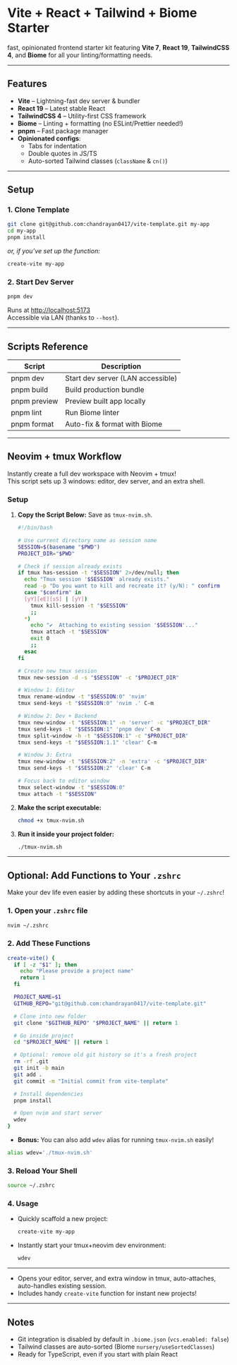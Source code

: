 # Vite + React + Tailwind + Biome Starter

fast, opinionated frontend starter kit featuring **Vite 7**, **React 19**, **TailwindCSS 4**, and **Biome** for all your linting/formatting needs.

---

## Features

- **Vite** – Lightning-fast dev server & bundler
- **React 19** – Latest stable React
- **TailwindCSS 4** – Utility-first CSS framework
- **Biome** – Linting + formatting (no ESLint/Prettier needed!)
- **pnpm** – Fast package manager
- **Opinionated configs**:
  - Tabs for indentation
  - Double quotes in JS/TS
  - Auto-sorted Tailwind classes (`className` & `cn()`)

---

## Setup

### 1. Clone Template

```bash
git clone git@github.com:chandrayan0417/vite-template.git my-app
cd my-app
pnpm install
```

_or, if you’ve set up the function:_

```bash
create-vite my-app
```

### 2. Start Dev Server

```bash
pnpm dev
```
Runs at [http://localhost:5173](http://localhost:5173)  
Accessible via LAN (thanks to `--host`).

---

## Scripts Reference

| Script        | Description                          |
|---------------|--------------------------------------|
| pnpm dev      | Start dev server (LAN accessible)    |
| pnpm build    | Build production bundle              |
| pnpm preview  | Preview built app locally            |
| pnpm lint     | Run Biome linter                     |
| pnpm format   | Auto-fix & format with Biome         |

---

## Neovim + tmux Workflow

Instantly create a full dev workspace with Neovim + tmux!  
This script sets up 3 windows: editor, dev server, and an extra shell.

### Setup

1. **Copy the Script Below:**
    Save as `tmux-nvim.sh`.

    ```bash
    #!/bin/bash

    # Use current directory name as session name
    SESSION=$(basename "$PWD")
    PROJECT_DIR="$PWD"

    # Check if session already exists
    if tmux has-session -t "$SESSION" 2>/dev/null; then
      echo "Tmux session '$SESSION' already exists."
      read -p "Do you want to kill and recreate it? (y/N): " confirm
      case "$confirm" in
      [yY][eE][sS] | [yY])
        tmux kill-session -t "$SESSION"
        ;;
      *)
        echo "✔️  Attaching to existing session '$SESSION'..."
        tmux attach -t "$SESSION"
        exit 0
        ;;
      esac
    fi

    # Create new tmux session
    tmux new-session -d -s "$SESSION" -c "$PROJECT_DIR"

    # Window 1: Editor
    tmux rename-window -t "$SESSION:0" 'nvim'
    tmux send-keys -t "$SESSION:0" 'nvim .' C-m

    # Window 2: Dev + Backend
    tmux new-window -t "$SESSION:1" -n 'server' -c "$PROJECT_DIR"
    tmux send-keys -t "$SESSION:1" 'pnpm dev' C-m
    tmux split-window -h -t "$SESSION:1" -c "$PROJECT_DIR"
    tmux send-keys -t "$SESSION:1.1" 'clear' C-m

    # Window 3: Extra
    tmux new-window -t "$SESSION:2" -n 'extra' -c "$PROJECT_DIR"
    tmux send-keys -t "$SESSION:2" 'clear' C-m

    # Focus back to editor window
    tmux select-window -t "$SESSION:0"
    tmux attach -t "$SESSION"
    ```

2. **Make the script executable:**

    ```bash
    chmod +x tmux-nvim.sh
    ```

3. **Run it inside your project folder:**

    ```bash
    ./tmux-nvim.sh
    ```

---

## Optional: Add Functions to Your `.zshrc`

Make your dev life even easier by adding these shortcuts in your `~/.zshrc`!

### 1. Open your `.zshrc` file

```bash
nvim ~/.zshrc
```

### 2. Add These Functions

```bash
create-vite() {
  if [ -z "$1" ]; then
    echo "Please provide a project name"
    return 1
  fi

  PROJECT_NAME=$1
  GITHUB_REPO="git@github.com:chandrayan0417/vite-template.git"

  # Clone into new folder
  git clone "$GITHUB_REPO" "$PROJECT_NAME" || return 1

  # Go inside project
  cd "$PROJECT_NAME" || return 1

  # Optional: remove old git history so it's a fresh project
  rm -rf .git
  git init -b main
  git add .
  git commit -m "Initial commit from vite-template"

  # Install dependencies
  pnpm install

  # Open nvim and start server
  wdev
}
```

- **Bonus:** You can also add `wdev` alias for running `tmux-nvim.sh` easily!

```bash
alias wdev='./tmux-nvim.sh'
```

### 3. Reload Your Shell

```bash
source ~/.zshrc
```

### 4. Usage

- Quickly scaffold a new project:
    ```bash
    create-vite my-app
    ```
- Instantly start your tmux+neovim dev environment:
    ```bash
    wdev
    ```

---

- Opens your editor, server, and extra window in tmux, auto-attaches, auto-handles existing session.  
- Includes handy `create-vite` function for instant new projects!

---

## Notes

- Git integration is disabled by default in `.biome.json` (`vcs.enabled: false`)
- Tailwind classes are auto-sorted (Biome `nursery/useSortedClasses`)
- Ready for TypeScript, even if you start with plain React
